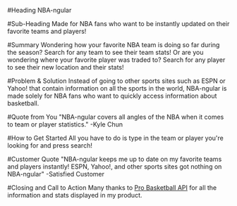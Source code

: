 #Heading
NBA-ngular

#Sub-Heading
Made for NBA fans who want to be instantly updated on their favorite teams and players!

#Summary
Wondering how your favorite NBA team is doing so far during the season? Search for any team to see their team stats! Or are you wondering where your favorite player was traded to? Search for any player to see their new location and their stats!

#Problem & Solution
Instead of going to other sports sites such as ESPN or Yahoo! that contain information on all the sports in the world, NBA-ngular is made solely for NBA fans who want to quickly access information about basketball. 

#Quote from You
"NBA-ngular covers all angles of the NBA when it comes to team or player statistics." -Kyle Chun

#How to Get Started
All you have to do is type in the team or player you're looking for and press search!

#Customer Quote
"NBA-ngular keeps me up to date on my favorite teams and players instantly! ESPN, Yahoo!, and other sports sites got nothing on NBA-ngular" -Satisfied Customer

#Closing and Call to Action
Many thanks to [Pro Basketball API](https://probasketballapi.com/) for all the information and stats displayed in my product.